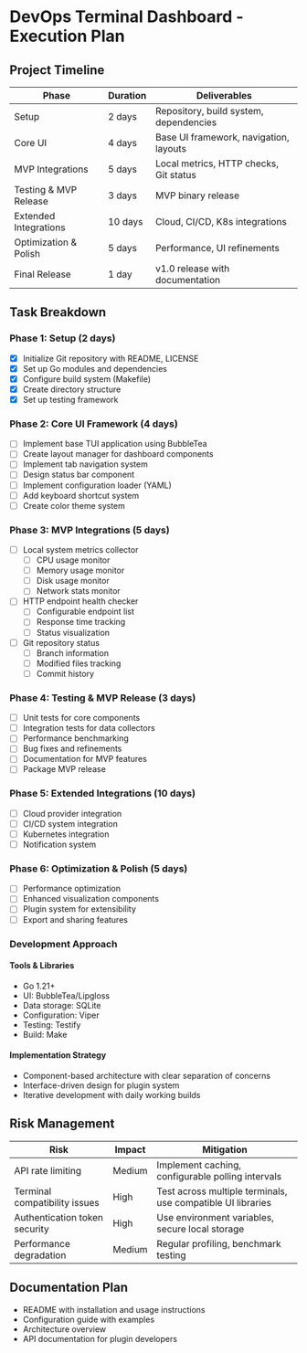 # DevOps Terminal Dashboard - Execution Plan

## Project Timeline
| Phase | Duration | Deliverables |
|-------|----------|--------------|
| Setup | 2 days | Repository, build system, dependencies |
| Core UI | 4 days | Base UI framework, navigation, layouts |
| MVP Integrations | 5 days | Local metrics, HTTP checks, Git status |
| Testing & MVP Release | 3 days | MVP binary release |
| Extended Integrations | 10 days | Cloud, CI/CD, K8s integrations |
| Optimization & Polish | 5 days | Performance, UI refinements |
| Final Release | 1 day | v1.0 release with documentation |

## Task Breakdown

### Phase 1: Setup (2 days)
- [x] Initialize Git repository with README, LICENSE
- [x] Set up Go modules and dependencies
- [x] Configure build system (Makefile)
- [x] Create directory structure
- [x] Set up testing framework

### Phase 2: Core UI Framework (4 days)
- [ ] Implement base TUI application using BubbleTea
- [ ] Create layout manager for dashboard components
- [ ] Implement tab navigation system
- [ ] Design status bar component
- [ ] Implement configuration loader (YAML)
- [ ] Add keyboard shortcut system
- [ ] Create color theme system

### Phase 3: MVP Integrations (5 days)
- [ ] Local system metrics collector
  - [ ] CPU usage monitor
  - [ ] Memory usage monitor
  - [ ] Disk usage monitor
  - [ ] Network stats monitor
- [ ] HTTP endpoint health checker
  - [ ] Configurable endpoint list
  - [ ] Response time tracking
  - [ ] Status visualization
- [ ] Git repository status
  - [ ] Branch information
  - [ ] Modified files tracking
  - [ ] Commit history

### Phase 4: Testing & MVP Release (3 days)
- [ ] Unit tests for core components
- [ ] Integration tests for data collectors
- [ ] Performance benchmarking
- [ ] Bug fixes and refinements
- [ ] Documentation for MVP features
- [ ] Package MVP release

### Phase 5: Extended Integrations (10 days)
- [ ] Cloud provider integration
- [ ] CI/CD system integration
- [ ] Kubernetes integration
- [ ] Notification system

### Phase 6: Optimization & Polish (5 days)
- [ ] Performance optimization
- [ ] Enhanced visualization components
- [ ] Plugin system for extensibility
- [ ] Export and sharing features

### Development Approach

#### Tools & Libraries
- Go 1.21+
- UI: BubbleTea/Lipgloss
- Data storage: SQLite
- Configuration: Viper
- Testing: Testify
- Build: Make

#### Implementation Strategy
- Component-based architecture with clear separation of concerns
- Interface-driven design for plugin system
- Iterative development with daily working builds

## Risk Management

| Risk | Impact | Mitigation |
|------|--------|------------|
| API rate limiting | Medium | Implement caching, configurable polling intervals |
| Terminal compatibility issues | High | Test across multiple terminals, use compatible UI libraries |
| Authentication token security | High | Use environment variables, secure local storage |
| Performance degradation | Medium | Regular profiling, benchmark testing |

## Documentation Plan
- README with installation and usage instructions
- Configuration guide with examples
- Architecture overview
- API documentation for plugin developers